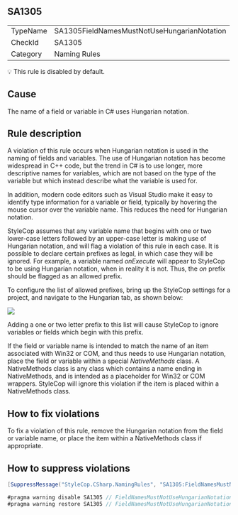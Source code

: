 ﻿## SA1305

<table>
<tr>
  <td>TypeName</td>
  <td>SA1305FieldNamesMustNotUseHungarianNotation</td>
</tr>
<tr>
  <td>CheckId</td>
  <td>SA1305</td>
</tr>
<tr>
  <td>Category</td>
  <td>Naming Rules</td>
</tr>
</table>

:bulb: This rule is disabled by default.

## Cause

The name of a field or variable in C# uses Hungarian notation.

## Rule description

A violation of this rule occurs when Hungarian notation is used in the naming of fields and variables. The use of Hungarian notation has become widespread in C++ code, but the trend in C# is to use longer, more descriptive names for variables, which are not based on the type of the variable but which instead describe what the variable is used for.

In addition, modern code editors such as Visual Studio make it easy to identify type information for a variable or field, typically by hovering the mouse cursor over the variable name. This reduces the need for Hungarian notation.

StyleCop assumes that any variable name that begins with one or two lower-case letters followed by an upper-case letter is making use of Hungarian notation, and will flag a violation of this rule in each case. It is possible to declare certain prefixes as legal, in which case they will be ignored. For example, a variable named *onExecute* will appear to StyleCop to be using Hungarian notation, when in reality it is not. Thus, the *on* prefix should be flagged as an allowed prefix.

To configure the list of allowed prefixes, bring up the StyleCop settings for a project, and navigate to the Hungarian tab, as shown below:

![](Images/HungarianSettings.JPG)

Adding a one or two letter prefix to this list will cause StyleCop to ignore variables or fields which begin with this prefix.

If the field or variable name is intended to match the name of an item associated with Win32 or COM, and thus needs to use Hungarian notation, place the field or variable within a special *NativeMethods* class. A NativeMethods class is any class which contains a name ending in NativeMethods, and is intended as a placeholder for Win32 or COM wrappers. StyleCop will ignore this violation if the item is placed within a NativeMethods class.

## How to fix violations

To fix a violation of this rule, remove the Hungarian notation from the field or variable name, or place the item within a NativeMethods class if appropriate.

## How to suppress violations

```csharp
[SuppressMessage("StyleCop.CSharp.NamingRules", "SA1305:FieldNamesMustNotUseHungarianNotation", Justification = "Reviewed.")]
```

```csharp
#pragma warning disable SA1305 // FieldNamesMustNotUseHungarianNotation
#pragma warning restore SA1305 // FieldNamesMustNotUseHungarianNotation
```
